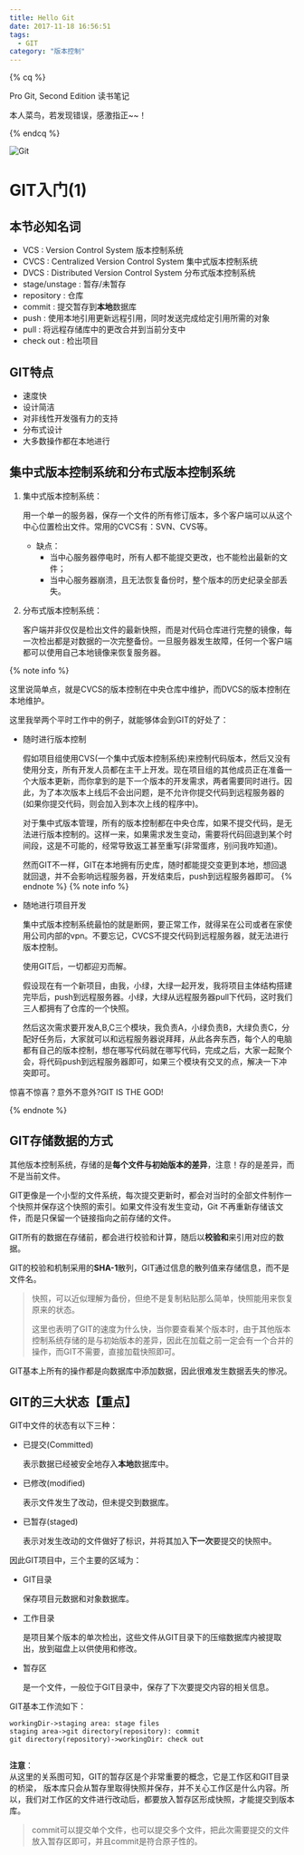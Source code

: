 ```yaml
---
title: Hello Git
date: 2017-11-18 16:56:51
tags:
  - GIT
category: "版本控制"
---
```


{% cq %}

Pro Git, Second Edition 读书笔记

本人菜鸟，若发现错误，感激指正~~！

{% endcq %}
<!-- more -->
<!-- toc -->

![Git](http://ouq9v8coj.bkt.clouddn.com/images/versionControll.bmp)

# GIT入门(1)

## 本节必知名词

- VCS : Version Control System 版本控制系统
- CVCS : Centralized Version Control System 集中式版本控制系统
- DVCS : Distributed Version Control System 分布式版本控制系统
- stage/unstage : 暂存/未暂存
- repository : 仓库
- commit : 提交暂存到**本地**数据库
- push : 使用本地引用更新远程引用，同时发送完成给定引用所需的对象
- pull : 将远程存储库中的更改合并到当前分支中
- check out : 检出项目

## GIT特点

- 速度快
- 设计简洁
- 对非线性开发强有力的支持
- 分布式设计
- 大多数操作都在本地进行


## 集中式版本控制系统和分布式版本控制系统

1. 集中式版本控制系统：

   用一个单一的服务器，保存一个文件的所有修订版本，多个客户端可以从这个中心位置检出文件。常用的CVCS有：SVN、CVS等。

   - 缺点：
     - 当中心服务器停电时，所有人都不能提交更改，也不能检出最新的文件；
     - 当中心服务器崩溃，且无法恢复备份时，整个版本的历史纪录全部丢失。

2. 分布式版本控制系统：

   客户端并非仅仅是检出文件的最新快照，而是对代码仓库进行完整的镜像，每一次检出都是对数据的一次完整备份。一旦服务器发生故障，任何一个客户端都可以使用自己本地镜像来恢复服务器。

{% note info %}

这里说简单点，就是CVCS的版本控制在中央仓库中维护，而DVCS的版本控制在本地维护。

这里我举两个平时工作中的例子，就能够体会到GIT的好处了：

- 随时进行版本控制

  假如项目组使用CVS(一个集中式版本控制系统)来控制代码版本，然后又没有使用分支，所有开发人员都在主干上开发。现在项目组的其他成员正在准备一个大版本更新，而你拿到的是下一个版本的开发需求，两者需要同时进行。因此，为了本次版本上线后不会出问题，是不允许你提交代码到远程服务器的(如果你提交代码，则会加入到本次上线的程序中)。

  对于集中式版本管理，所有的版本控制都在中央仓库，如果不提交代码，是无法进行版本控制的。这样一来，如果需求发生变动，需要将代码回退到某个时间段，这是不可能的，经常导致返工甚至重写(非常蛋疼，别问我咋知道)。

  然而GIT不一样，GIT在本地拥有历史库，随时都能提交变更到本地，想回退就回退，并不会影响远程服务器，开发结束后，push到远程服务器即可。
{% endnote %}
{% note info %}
- 随地进行项目开发

  集中式版本控制系统最怕的就是断网，要正常工作，就得呆在公司或者在家使用公司内部的vpn。不要忘记，CVCS不提交代码到远程服务器，就无法进行版本控制。

  使用GIT后，一切都迎刃而解。

  假设现在有一个新项目，由我，小绿，大绿一起开发，我将项目主体结构搭建完毕后，push到远程服务器。小绿，大绿从远程服务器pull下代码，这时我们三人都拥有了仓库的一个快照。

  然后这次需求要开发A,B,C三个模块，我负责A，小绿负责B，大绿负责C，分配好任务后，大家就可以和远程服务器说拜拜，从此各奔东西，每个人的电脑都有自己的版本控制，想在哪写代码就在哪写代码，完成之后，大家一起聚个会，将代码push到远程服务器即可，如果三个模块有交叉的点，解决一下冲突即可。

惊喜不惊喜？意外不意外?GIT IS THE GOD!

{% endnote %}

## GIT存储数据的方式

其他版本控制系统，存储的是**每个文件与初始版本的差异**，注意！存的是差异，而不是当前文件。

GIT更像是一个小型的文件系统，每次提交更新时，都会对当时的全部文件制作一个快照并保存这个快照的索引。如果文件没有发生变动，Git 不再重新存储该文件，而是只保留一个链接指向之前存储的文件。

GIT所有的数据在存储前，都会进行校验和计算，随后以**校验和**来引用对应的数据。

GIT的校验和机制采用的**SHA-1**散列，GIT通过信息的散列值来存储信息，而不是文件名。

> 快照，可以近似理解为备份，但绝不是复制粘贴那么简单，快照能用来恢复原来的状态。
>
> 这里也表明了GIT的速度为什么快，当你要查看某个版本时，由于其他版本控制系统存储的是与初始版本的差异，因此在加载之前一定会有一个合并的操作，而GIT不需要，直接加载快照即可。

GIT基本上所有的操作都是向数据库中添加数据，因此很难发生数据丢失的惨况。

## GIT的三大状态【重点】

GIT中文件的状态有以下三种：

- 已提交(Committed)

  表示数据已经被安全地存入**本地**数据库中。

- 已修改(modified)

  表示文件发生了改动，但未提交到数据库。

- 已暂存(staged)

  表示对发生改动的文件做好了标识，并将其加入**下一次**要提交的快照中。

因此GIT项目中，三个主要的区域为：

- GIT目录

  保存项目元数据和对象数据库。

- 工作目录

  是项目某个版本的单次检出，这些文件从GIT目录下的压缩数据库内被提取出，放到磁盘上以供使用和修改。

- 暂存区

  是一个文件，一般位于GIT目录中，保存了下次要提交内容的相关信息。

GIT基本工作流如下：    

```sequence
workingDir->staging area: stage files
staging area->git directory(repository): commit
git directory(repository)->workingDir: check out
```
```flow
```  
**注意**：  
从这里的关系图可知，GIT的暂存区是个非常重要的概念，它是工作区和GIT目录的桥梁，
版本库只会从暂存里取得快照并保存，并不关心工作区是什么内容。所以，我们对工作区的文件进行改动后，都要放入暂存区形成快照，才能提交到版本库。  
> commit可以提交单个文件，也可以提交多个文件，把此次需要提交的文件放入暂存区即可，并且commit是符合原子性的。  
